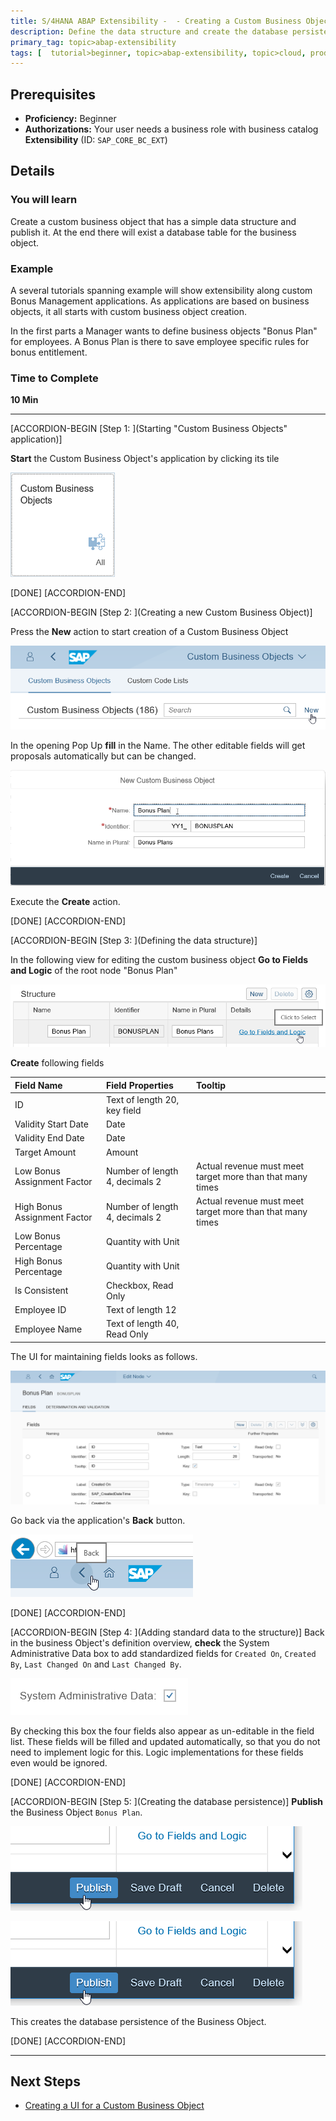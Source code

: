```yaml
---
title: S/4HANA ABAP Extensibility -  - Creating a Custom Business Object (Bonus Plan)
description: Define the data structure and create the database persistence of a custom business object.
primary_tag: topic>abap-extensibility
tags: [  tutorial>beginner, topic>abap-extensibility, topic>cloud, products>sap-s-4hana ]
---
```



## Prerequisites  
 - **Proficiency:** Beginner
 - **Authorizations:** Your user needs a business role with business catalog **Extensibility** (ID: `SAP_CORE_BC_EXT`)

## Details
### You will learn  

Create a custom business object that has a simple data structure and publish it.
At the end there will exist a database table for the business object.

### Example

A several tutorials spanning example will show extensibility along custom Bonus Management applications.
As applications are based on business objects, it all starts with custom business object creation.

In the first parts a Manager wants to define business objects "Bonus Plan" for employees. A Bonus Plan is there to save employee specific rules for bonus entitlement.

### Time to Complete
**10 Min**

---

[ACCORDION-BEGIN [Step 1: ](Starting "Custom Business Objects" application)]

**Start** the Custom Business Object's application by clicking its tile

![Custom Business Objects application tile](tile_CBO.png)

[DONE]
[ACCORDION-END]

[ACCORDION-BEGIN [Step 2: ](Creating a new Custom Business Object)]

Press the **New** action to start creation of a Custom Business Object

![Press New](CBO_pressNew.png)

In the opening Pop Up **fill** in the Name. The other editable fields will get proposals automatically but can be changed.

![Creation Pop Up](CBO_createNew.png)

Execute the **Create** action.

[DONE]
[ACCORDION-END]

[ACCORDION-BEGIN [Step 3: ](Defining the data structure)]

In the following view for editing the custom business object **Go to Fields and Logic** of the root node "Bonus Plan"

![Go to Fields and Logic](CBO_go2FieldsAndLogic_detail.png)

**Create** following fields

| Field Name     | Field Properties             | Tooltip     |
| :------------- | :--------------------------- | :-----------|
| ID             | Text of length 20, key field |             |   
| Validity Start Date | Date    | |
| Validity End Date | Date | |   
| Target Amount | Amount | |   
| Low Bonus Assignment Factor | Number of length 4, decimals 2 | Actual revenue must meet target more than that many times |
| High Bonus Assignment Factor | Number of length 4, decimals 2 | Actual revenue must meet target more than that many times |
| Low Bonus Percentage | Quantity with Unit | |   
| High Bonus Percentage | Quantity with Unit  | |
| Is Consistent | Checkbox, Read Only  | |
| Employee ID | Text of length 12  | |
| Employee Name | Text of length 40, Read Only   | |

The UI for maintaining fields looks as follows.

![Custom Business Object's Field List View](CBO_Fieldlist_partly.png)

Go back via the application's **Back** button.

![Fiori Application's Back Button](AppBackButton.png)

[DONE]
[ACCORDION-END]

[ACCORDION-BEGIN [Step 4: ](Adding standard data to the structure)]
Back in the business Object's definition overview, **check** the System Administrative Data box to add standardized fields for `Created On`, `Created By`, `Last Changed On` and `Last Changed By`.

![Check System Administrative Data](CBO_checkSysAdminData.png)

By checking this box the four fields also appear as un-editable in the field list.
These fields will be filled and updated automatically, so that you do not need to implement logic for this. Logic implementations for these fields even would be ignored.

[DONE]
[ACCORDION-END]

[ACCORDION-BEGIN [Step 5: ](Creating the database persistence)]
**Publish** the Business Object `Bonus Plan`.

![Press Publish](CBO_pressPublish.png)

![Press Publish](CBO_pressPublish.png)

This creates the database persistence of the Business Object.

[DONE]
[ACCORDION-END]



---



## Next Steps
- [Creating a UI for a Custom Business Object](https://www.sap.com/developer/tutorials/abap-extensibility-cbo-ui-generation.html)
